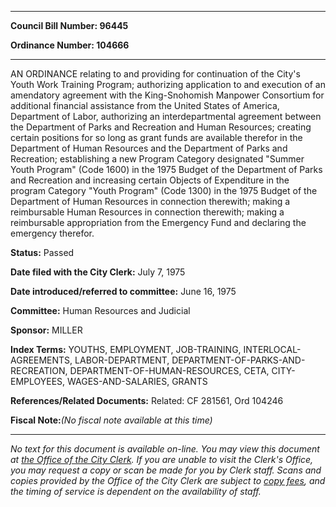 

********

**Council Bill Number: 96445**
   
**Ordinance Number: 104666**
********

 AN ORDINANCE relating to and providing for continuation of the City's Youth Work Training Program; authorizing application to and execution of an amendatory agreement with the King-Snohomish Manpower Consortium for additional financial assistance from the United States of America, Department of Labor, authorizing an interdepartmental agreement between the Department of Parks and Recreation and Human Resources; creating certain positions for so long as grant funds are available therefor in the Department of Human Resources and the Department of Parks and Recreation; establishing a new Program Category designated "Summer Youth Program" (Code 1600) in the 1975 Budget of the Department of Parks and Recreation and increasing certain Objects of Expenditure in the program Category "Youth Program" (Code 1300) in the 1975 Budget of the Department of Human Resources in connection therewith; making a reimbursable Human Resources in connection therewith; making a reimbursable appropriation from the Emergency Fund and declaring the emergency therefor.

**Status:** Passed
   
**Date filed with the City Clerk:** July 7, 1975
   
   
**Date introduced/referred to committee:** June 16, 1975
   
**Committee:** Human Resources and Judicial
   
**Sponsor:** MILLER
   
   
**Index Terms:** YOUTHS, EMPLOYMENT, JOB-TRAINING, INTERLOCAL-AGREEMENTS, LABOR-DEPARTMENT, DEPARTMENT-OF-PARKS-AND-RECREATION, DEPARTMENT-OF-HUMAN-RESOURCES, CETA, CITY-EMPLOYEES, WAGES-AND-SALARIES, GRANTS

**References/Related Documents:** Related: CF 281561, Ord 104246

**Fiscal Note:**_(No fiscal note available at this time)_
********

_No text for this document is available on-line. You may view this document at [the Office of the City Clerk](http://www.seattle.gov/leg/clerk/contactUs.htm). If you are unable to visit the Clerk's Office, you may request a copy or scan be made for you by Clerk staff. Scans and copies provided by the Office of the City Clerk are subject to [copy fees](http://clerk.seattle.gov/~public/clerkfees.htm), and the timing of service is dependent on the availability of staff._

